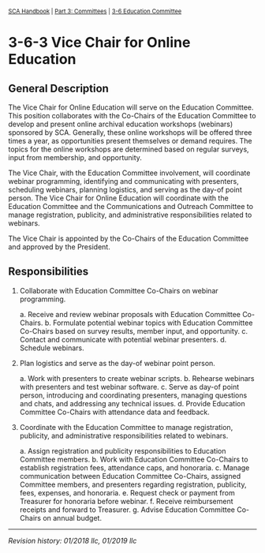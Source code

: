 <sup>[SCA Handbook](/sca-handbook/index.html) | [Part 3: Committees](../03_committees/index.html) | [3-6 Education Committee](../03_committees/03-06_education.html)</sup> 

# 3-6-3 Vice Chair for Online Education

## General Description
 
The Vice Chair for Online Education will serve on the Education Committee. This position collaborates with the Co-Chairs of the Education Committee to develop and present online archival education workshops (webinars) sponsored by SCA. Generally, these online workshops will be offered three times a year, as opportunities present themselves or demand requires. The topics for the online workshops are determined based on regular surveys, input from membership, and opportunity. 

The Vice Chair, with the Education Committee involvement, will coordinate webinar programming, identifying and communicating with presenters, scheduling webinars, planning logistics, and serving as the day-of point person. The Vice Chair for Online Education will coordinate with the Education Committee and the Communications and Outreach Committee to manage registration, publicity, and administrative responsibilities related to webinars.

The Vice Chair is appointed by the Co-Chairs of the Education Committee and approved by the President. 

## Responsibilities

1. Collaborate with Education Committee Co-Chairs on webinar programming. 

   a. Receive and review webinar proposals with Education Committee Co-Chairs.
   b. Formulate potential webinar topics with Education Committee Co-Chairs based on survey results, member input, and opportunity. 
   c. Contact and communicate with potential webinar presenters. 
   d. Schedule webinars. 
   
2. Plan logistics and serve as the day-of webinar point person. 

   a. Work with presenters to create webinar scripts. 
   b. Rehearse webinars with presenters and test webinar software. 
   c. Serve as day-of point person, introducing and coordinating presenters, managing questions and chats, and addressing any technical issues. 
   d. Provide Education Committee Co-Chairs with attendance data and feedback. 
   
3. Coordinate with the Education Committee to manage registration, publicity, and administrative responsibilities related to webinars. 

   a. Assign registration and publicity responsibilities to Education Committee members. 
   b. Work with Education Committee Co-Chairs to establish registration fees, attendance caps, and honoraria. 
   c. Manage communication between Education Committee Co-Chairs, assigned Committee members, and presenters regarding registration, publicity, fees, expenses, and honoraria. 
   e. Request check or payment from Treasurer for honoraria before webinar.
   f. Receive reimbursement receipts and forward to Treasurer. 
   g. Advise Education Committee Co-Chairs on annual budget.

***

_Revision history: 01/2018 llc, 01/2019 llc_

